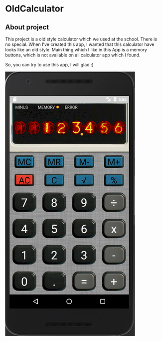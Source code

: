 # OldCalculator

## About project

This project is a old style calculator which we used at the school. There is no special. When I've created this app, I wanted that this calculator have looks like an old style. 
Main thing which I like in this App is a memory buttons, which is not available on all calculator app which I found.

So, you can try to use this app, I will glad :)

![alt text](https://github.com/yopetra/OldCalculator/blob/master/sc_4.png)
